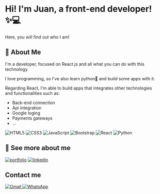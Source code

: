 
# Hi! I'm Juan, a front-end developer!✨💻

Here, you will find out who I am!


## 🚀 About Me
I'm a developer, focused on React.js and all what you can do with this technology.

I love programming, so I've also learn python🐍 and build some apps with it.

Regarding React, I'm able to build apps that integrates other technologies and functionalities such as:
 - Back-end connection
 - Api integration
 - Google loging
 - Payments gateways
 - ...


![HTML5](https://img.shields.io/badge/html5-%23E34F26.svg?style=for-the-badge&logo=html5&logoColor=white) 
![CSS3](https://img.shields.io/badge/css3-%231572B6.svg?style=for-the-badge&logo=css3&logoColor=white)
![JavaScript](https://img.shields.io/badge/javascript-%23323330.svg?style=for-the-badge&logo=javascript&logoColor=%23F7DF1E) 
![Bootstrap](https://img.shields.io/badge/bootstrap-%23563D7C.svg?style=for-the-badge&logo=bootstrap&logoColor=white) 
![React](https://img.shields.io/badge/react-%2320232a.svg?style=for-the-badge&logo=react&logoColor=%2361DAFB) 
![Python](https://img.shields.io/badge/python-3670A0?style=for-the-badge&logo=python&logoColor=ffdd54)

## 🔗 See more about me
[![portfolio](https://img.shields.io/badge/my_portfolio-000?style=for-the-badge&logo=ko-fi&logoColor=white)](https://juanjosehuertas.vercel.app/)
[![linkedin](https://img.shields.io/badge/linkedin-0A66C2?style=for-the-badge&logo=linkedin&logoColor=white)](https://www.linkedin.com/in/juan-jose-huertas-botache/)


## Contact me
[
![Gmail](https://img.shields.io/badge/Gmail-D14836?style=for-the-badge&logo=gmail&logoColor=white)
](mailto:%20jjhuertasbotache@gmail.com?subject=Contacto%20desde%20tu%20portafolio)
[
![WhatsApp](https://img.shields.io/badge/WhatsApp-25D366?style=for-the-badge&logo=whatsapp&logoColor=white)
](https://wa.me/3012167977?text=%20Hola%20Juan%20Jose,%20vi%20tu%20portafolio%20y%20me%20gustar%C3%ADa%20contactarte!   )

